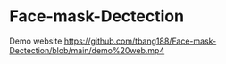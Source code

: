 # Face-mask-Dectection
Demo website
https://github.com/tbang188/Face-mask-Dectection/blob/main/demo%20web.mp4
